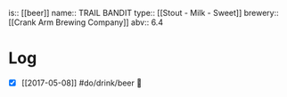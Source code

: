 is:: [[beer]]
name:: TRAIL BANDIT
type:: [[Stout - Milk - Sweet]]
brewery:: [[Crank Arm Brewing Company]]
abv:: 6.4

# Log
- [x] [[2017-05-08]] #do/drink/beer 🤞
